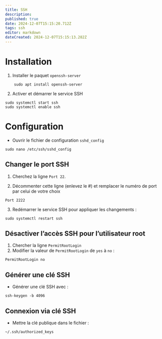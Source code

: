 ```yaml
---
title: SSH
description: 
published: true
date: 2024-12-07T15:15:20.712Z
tags: ssh
editor: markdown
dateCreated: 2024-12-07T15:15:13.282Z
---
```


# Installation

1. Installer le paquet `openssh-server` 
```
	sudo apt install openssh-server
```

2.  Activer et démarrer le service SSH
```
sudo systemctl start ssh	
sudo systemctl enable ssh
```
# Configuration 

- Ouvrir le fichier de configuration `sshd_config`
```
sudo nano /etc/ssh/sshd_config
```
	
## Changer le port SSH

1.  Cherchez la ligne `Port 22`. 

2. Décommenter cette ligne (enlevez le #) et remplacer le numéro de port par celui de votre choix
```
Port 2222
```

3. Redémarrer le service SSH pour appliquer les changements :
```
sudo systemctl restart ssh
```

## Désactiver l’accès SSH pour l’utilisateur root

1. Chercher la ligne `PermitRootLogin`
2. Modifier la valeur de `PermitRootLogin` de `yes` à `no` :
```
PermitRootLogin no
```

## Générer une clé SSH

- Générer une clé SSH avec :
```
ssh-keygen -b 4096
```

## Connexion via clé SSH

- Mettre la clé publique dans le fichier :
```
~/.ssh/authorized_keys
```

